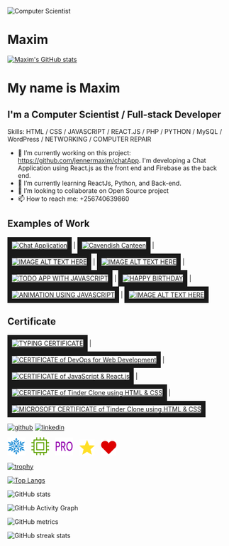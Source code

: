 ![Computer Scientist](https://media.licdn.com/dms/image/D5616AQHrr5lPuLyPAg/profile-displaybackgroundimage-shrink_350_1400/0/1675270520711?e=1686182400&v=beta&t=5Yhbt26PuHCkGm2_e731Ir2IbAkhlE_VaQqSqZR9Uro)

# Maxim

[![Maxim's GitHub stats](https://github-readme-stats.vercel.app/api?username=JennerMaxim)](https://github.com/Jenner-Maxim/github-readme-stats)

# My name is Maxim

## I'm a Computer Scientist / Full-stack Developer

Skills:  HTML / CSS / JAVASCRIPT / REACT.JS / PHP / PYTHON / MySQL / WordPress / NETWORKING / COMPUTER REPAIR

- 🔭 I’m currently working on this project: https://github.com/jennermaxim/chatApp. I'm developing a Chat Application using React.js as the front end and Firebase as the back end.
- 🌱 I’m currently learning ReactJs, Python, and Back-end.
- 👯 I’m looking to collaborate on Open Source project 
- 📫 How to reach me: +256740639860 

## Examples of Work

<a href="https://maxim-chat-app.netlify.app" target="_blank"><img src="https://github.com/jennermaxim/JennerMaxim/blob/main/Cavendish%20Canteen.png" alt="Chat Application" width="240" height="180" border="10" /></a> |
<a href="https://cavendish-canteen.netlify.app/" target="_blank"><img src="https://github.com/jennermaxim/JennerMaxim/blob/main/Cavendish%20Canteen.png" alt="Cavendish Canteen" width="240" height="180" border="10" /></a> | <a href="https://maximdoccure.netlify.app/" target="_blank"><img src="https://github.com/JennerMaxim/Doccure/blob/main/chat/assets/img/logo.png" alt="IMAGE ALT TEXT HERE" width="240" height="180" border="10" /></a>  |  <a href="https://maximmovieland.netlify.app/" target="_blank"><img src="https://github.com/JennerMaxim/ReactJs/blob/main/movieland/MovieLand.png" alt="IMAGE ALT TEXT HERE" width="240" height="180" border="10" /></a>  |  <a href="https://todo-app-javascript-maxim.netlify.app/" target="_blank"><img src="https://github.com/JennerMaxim/JennerMaxim/blob/main/todo_app_javascript.png" 
alt="TODO APP WITH JAVASCRIPT" width="240" height="180" border="10" /></a>  |  <a href="https://happy-birthday-doo-wan.netlify.app/" target="_blank"><img src="https://github.com/jennermaxim/jennermaxim/blob/main/happy-birthday.avif" alt="HAPPY BIRTHDAY" width="240" height="180" border="10" /></a> | <a href="https://maxim-javascript-animation.netlify.app/" target="_blank"><img src="https://github.com/jennermaxim/jennermaxim/blob/main/animation.jpg" alt="ANIMATION USING JAVASCRIPT" width="240" height="180" border="10" /></a> |  <a href="https://www.youtube.com/watch?v=tWyk0lP-q1c" target="_blank"><img src="https://github.com/JennerMaxim/JennerMaxim/blob/main/makewebsiteguide.jpg" alt="IMAGE ALT TEXT HERE" width="240" height="180" border="10" /></a>


## Certificate

<a href="https://www.typing.com/student/verify#267555799-143290874" target="_blank"><img src="https://github.com/jennermaxim/jennermaxim/blob/main/Advanced%20Assessment.png" alt="TYPING CERTIFICATE" width="240" height="180" border="10" /></a> | <a href="https://cert.devtown.in/verify/1OMbY5" target="_blank"><img src="https://github.com/JennerMaxim/JennerMaxim/blob/main/Google%20Learn%20DevOps%20for%20Web%20Development.png" alt="CERTIFICATE of DevOps for Web Development" width="240" height="180" border="10" /></a> | <a href="https://cert.devtown.in/verify/1UuGJB" target="_blank"><img src="https://github.com/JennerMaxim/JennerMaxim/blob/main/Google%20JavaScript%20%26%20React.js.png" alt="CERTIFICATE of JavaScript & React.js" width="240" height="180" border="10" /></a> | <a href="https://cert.devtown.in/verify/2lPUQu" target="_blank"><img src="https://github.com/JennerMaxim/JennerMaxim/blob/main/DevTown%20Tinder%20Clone%20using%20HTML%20%26%20CSSL.png" alt="CERTIFICATE of Tinder Clone using HTML & CSS" width="240" height="180" border="10" /></a> | <a href="https://cert.devtown.in/verify/geks9" target="_blank"><img src="https://github.com/jennermaxim/jennermaxim/blob/main/Microsoft%20Tinder%20Clone%20using%20HTML%20%26%20CSS.png" alt="MICROSOFT CERTIFICATE of Tinder Clone using HTML & CSS" width="240" height="180" border="10" /></a>


[<img src='https://cdn.jsdelivr.net/npm/simple-icons@3.0.1/icons/github.svg' alt='github' height='40'>](https://github.com/JennerMaxim)  [<img src='https://cdn.jsdelivr.net/npm/simple-icons@3.0.1/icons/linkedin.svg' alt='linkedin' height='40'>](https://www.linkedin.com/in/kagheni-maximillien-b11051251/)  

<a href='https://archiveprogram.github.com/'><img src='https://raw.githubusercontent.com/acervenky/animated-github-badges/master/assets/acbadge.gif' width='40' height='40'></a> <a href='https://docs.github.com/en/developers'><img src='https://raw.githubusercontent.com/acervenky/animated-github-badges/master/assets/devbadge.gif' width='40' height='40'></a> <a href='https://github.com/pricing'><img src='https://raw.githubusercontent.com/acervenky/animated-github-badges/master/assets/pro.gif' width='40' height='40'></a> <a href='https://stars.github.com/'><img src='https://raw.githubusercontent.com/acervenky/animated-github-badges/master/assets/starbadge.gif' width='35' height='35'></a> <a href='https://docs.github.com/en/github/supporting-the-open-source-community-with-github-sponsors'><img src='https://raw.githubusercontent.com/acervenky/animated-github-badges/master/assets/sponsorbadge.gif' width='35' height='35'></a> 

[![trophy](https://github-profile-trophy.vercel.app/?username=JennerMaxim)](https://github.com/ryo-ma/github-profile-trophy)

[![Top Langs](https://github-readme-stats.vercel.app/api/top-langs/?username=JennerMaxim)](https://github.com/anuraghazra/github-readme-stats)

![GitHub stats](https://github-readme-stats.vercel.app/api?username=JennerMaxim&show_icons=true)  

![GitHub Activity Graph](https://activity-graph.herokuapp.com/graph?username=JennerMaxim)  

![GitHub metrics](https://metrics.lecoq.io/JennerMaxim)  

![GitHub streak stats](https://streak-stats.demolab.com/?user=JennerMaxim)  

